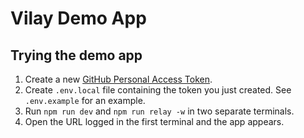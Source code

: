 # Vilay Demo App

## Trying the demo app

1. Create a new [GitHub Personal Access Token](https://github.com/settings/tokens/new?scopes=repo).
2. Create `.env.local` file containing the token you just created. See `.env.example` for an example.
3. Run `npm run dev` and `npm run relay -w` in two separate terminals.
4. Open the URL logged in the first terminal and the app appears.
